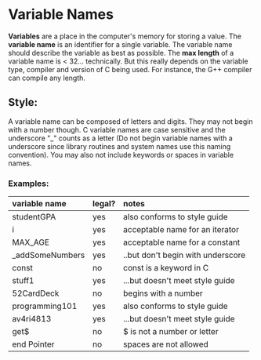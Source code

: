 # Variable Names

**Variables** are a place in the computer's memory for storing a value. The **variable name** is an identifier for a single variable. The variable name should describe the variable as best as possible. The **max length** of a variable name is < 32... technically. But this really depends on the variable type, compiler and version of C being used. For instance, the G++ compiler can compile any length.

## Style:
A variable name can be composed of letters and digits. They may not begin with a number though. C variable names are case sensitive and the underscore "_" counts as a letter (Do not begin variable names with a underscore since library routines and system names use this naming convention). You may also not include keywords or spaces in variable names.

### Examples:

| **variable name** | **legal?** | **notes** |
| :--- | :--- | :--- |
| studentGPA | yes | also conforms to style guide |
| i | yes | acceptable name for an iterator |
| MAX_AGE | yes | acceptable name for a constant |
| _addSomeNumbers | yes | ..but don't begin with underscore |
| const | no | const is a keyword in C |
| stuff1 | yes | ...but doesn't meet style guide |
| 52CardDeck | no | begins with a number |
| programming101 | yes | also conforms to style guide |
| av4ri4813 | yes | ...but doesn't meet style guide |
| get$ | no | $ is not a number or letter |
| end Pointer | no | spaces are not allowed |




